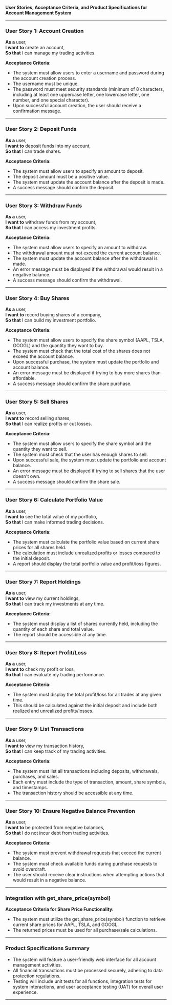 **User Stories, Acceptance Criteria, and Product Specifications for Account Management System**  

---

### User Story 1: Account Creation  
**As a** user,  
**I want to** create an account,  
**So that** I can manage my trading activities.  

**Acceptance Criteria:**  
- The system must allow users to enter a username and password during the account creation process.  
- The username must be unique.  
- The password must meet security standards (minimum of 8 characters, including at least one uppercase letter, one lowercase letter, one number, and one special character).  
- Upon successful account creation, the user should receive a confirmation message.  

---

### User Story 2: Deposit Funds  
**As a** user,  
**I want to** deposit funds into my account,  
**So that** I can trade shares.  

**Acceptance Criteria:**  
- The system must allow users to specify an amount to deposit.  
- The deposit amount must be a positive value.  
- The system must update the account balance after the deposit is made.  
- A success message should confirm the deposit.  

---

### User Story 3: Withdraw Funds  
**As a** user,  
**I want to** withdraw funds from my account,  
**So that** I can access my investment profits.  

**Acceptance Criteria:**  
- The system must allow users to specify an amount to withdraw.  
- The withdrawal amount must not exceed the current account balance.  
- The system must update the account balance after the withdrawal is made.  
- An error message must be displayed if the withdrawal would result in a negative balance.  
- A success message should confirm the withdrawal.  

---

### User Story 4: Buy Shares  
**As a** user,  
**I want to** record buying shares of a company,  
**So that** I can build my investment portfolio.  

**Acceptance Criteria:**  
- The system must allow users to specify the share symbol (AAPL, TSLA, GOOGL) and the quantity they want to buy.  
- The system must check that the total cost of the shares does not exceed the account balance.  
- Upon successful purchase, the system must update the portfolio and account balance.  
- An error message must be displayed if trying to buy more shares than affordable.  
- A success message should confirm the share purchase.  

---

### User Story 5: Sell Shares  
**As a** user,  
**I want to** record selling shares,  
**So that** I can realize profits or cut losses.  

**Acceptance Criteria:**  
- The system must allow users to specify the share symbol and the quantity they want to sell.  
- The system must check that the user has enough shares to sell.  
- Upon successful sale, the system must update the portfolio and account balance.  
- An error message must be displayed if trying to sell shares that the user doesn't own.  
- A success message should confirm the share sale.  

---

### User Story 6: Calculate Portfolio Value  
**As a** user,  
**I want to** see the total value of my portfolio,  
**So that** I can make informed trading decisions.  

**Acceptance Criteria:**  
- The system must calculate the portfolio value based on current share prices for all shares held.  
- The calculation must include unrealized profits or losses compared to the initial deposit.  
- A report should display the total portfolio value and profit/loss figures.  

---

### User Story 7: Report Holdings  
**As a** user,  
**I want to** view my current holdings,  
**So that** I can track my investments at any time.  

**Acceptance Criteria:**  
- The system must display a list of shares currently held, including the quantity of each share and total value.  
- The report should be accessible at any time.  

---

### User Story 8: Report Profit/Loss  
**As a** user,  
**I want to** check my profit or loss,  
**So that** I can evaluate my trading performance.  

**Acceptance Criteria:**  
- The system must display the total profit/loss for all trades at any given time.  
- This should be calculated against the initial deposit and include both realized and unrealized profits/losses.  

---

### User Story 9: List Transactions  
**As a** user,  
**I want to** view my transaction history,  
**So that** I can keep track of my trading activities.  

**Acceptance Criteria:**  
- The system must list all transactions including deposits, withdrawals, purchases, and sales.  
- Each entry must include the type of transaction, amount, share symbols, and timestamps.  
- The transaction history should be accessible at any time.  

---

### User Story 10: Ensure Negative Balance Prevention  
**As a** user,  
**I want to** be protected from negative balances,  
**So that** I do not incur debt from trading activities.  

**Acceptance Criteria:**  
- The system must prevent withdrawal requests that exceed the current balance.  
- The system must check available funds during purchase requests to avoid overdraft.  
- The user should receive clear instructions when attempting actions that would result in a negative balance.  

---

### Integration with get_share_price(symbol)  
**Acceptance Criteria for Share Price Functionality:**  
- The system must utilize the get_share_price(symbol) function to retrieve current share prices for AAPL, TSLA, and GOOGL.  
- The returned prices must be used for all purchase/sale calculations.  

---

### Product Specifications Summary  
- The system will feature a user-friendly web interface for all account management activities.  
- All financial transactions must be processed securely, adhering to data protection regulations.  
- Testing will include unit tests for all functions, integration tests for system interactions, and user acceptance testing (UAT) for overall user experience.  

---
